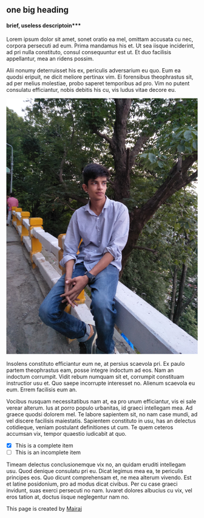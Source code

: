 ## one big heading
#### brief, useless descriptoin***
Lorem ipsum dolor sit amet, sonet oratio ea mel, omittam accusata cu nec, corpora persecuti ad eum. Prima mandamus his et. Ut sea iisque inciderint, ad pri nulla constituto, consul consequuntur est ut. Et duo facilisis appellantur, mea an ridens possim.

Alii nonumy deterruisset his ex, periculis adversarium eu quo. Eum ea quodsi eripuit, ne dicit meliore pertinax vim. Ei forensibus theophrastus sit, ad per melius molestiae, probo saperet temporibus ad pro. Vim no putent consulatu efficiantur, nobis debitis his cu, vis ludus vitae decore eu.

![mairaj photo](mairaj.jpg)

Insolens constituto efficiantur eum ne, at persius scaevola pri. Ex paulo partem theophrastus eam, posse integre indoctum ad eos. Nam an indoctum corrumpit. Vidit rebum numquam sit et, corrumpit constituam instructior usu et. Quo saepe incorrupte interesset no. Alienum scaevola eu eum. Errem facilisis eum an.

Vocibus nusquam necessitatibus nam at, ea pro unum efficiantur, vis ei sale verear alterum. Ius at porro populo urbanitas, id graeci intellegam mea. Ad graece quodsi dolorem mel. Te labore sapientem sit, no nam case mundi, ad vel discere facilisis maiestatis. Sapientem constituto in usu, has an delectus cotidieque, veniam postulant definitiones ut cum. Te quem ceteros accumsan vix, tempor quaestio iudicabit at quo.

- [x] This is a complete item
- [ ] This is an incomplete item

Timeam delectus conclusionemque vix no, an quidam eruditi intellegam usu. Quod denique consulatu pri eu. Dicat legimus mea ea, te periculis principes eos. Quo dicunt comprehensam et, ne mea alterum vivendo. Est et latine posidonium, pro ad modus dicat civibus. Per cu case graeci invidunt, suas exerci persecuti no nam. Iuvaret dolores albucius cu vix, vel eros tation at, doctus iisque neglegentur nam no.

This page is created by [Mairaj](mailto:thisismairaj@gmail.com)
